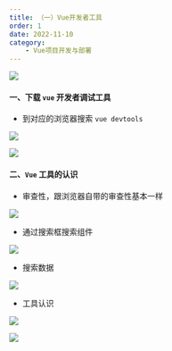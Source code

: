 ```yaml
---
title: （一）Vue开发者工具
order: 1
date: 2022-11-10
category:
    - Vue项目开发与部署
---
```


![](https://image.zswei.xyz/img/202211131112079.png)

#### 一、下载 `vue` 开发者调试工具
- 到对应的浏览器搜索 `vue devtools`

![](https://image.zswei.xyz/img/202211131115315.png)


![](https://image.zswei.xyz/img/202211131118251.png)

#### 二、`Vue` 工具的认识
- 审查性，跟浏览器自带的审查性基本一样

![](https://image.zswei.xyz/img/202211131122950.png)

- 通过搜索框搜索组件

![](https://image.zswei.xyz/img/202211131124438.png)

- 搜索数据

![](https://image.zswei.xyz/img/202211131128663.png)

- 工具认识

![](https://image.zswei.xyz/img/202211131135620.png)

![](https://image.zswei.xyz/img/202211131142633.png)
